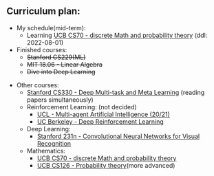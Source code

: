 ## Curriculum  plan:

* My schedule(mid-term):
  * Learning [UCB CS70 - discrete Math and probability theory](https://www.eecs70.org) (ddl: 2022-08-01)
* Finished courses:
  * ~~Stanford CS229(ML)~~
  * ~~MIT 18.06 - Linear Algebra~~
  * ~~Dive into Deep Learning~~


- Other courses:
  - [Stanford CS330 - Deep Multi-task and Meta Learning](https://cs330.stanford.edu) (reading papers simultaneously)
  - Reinforcement Learning: (not decided)
    - [UCL - Multi-agent Artificial Intelligence (20/21)](https://app6ca5octe2206.pc.xiaoe-tech.com/detail/p_603db816e4b0a77c389892d3/6)
    - [UC Berkeley - Deep Reinforcement Learning](https://rail.eecs.berkeley.edu/deeprlcourse/)
  - Deep Learning:
    - [Stanford  231n - Convolutional Neural Networks for Visual Recognition](http://cs231n.stanford.edu)
  - Mathematics:
    - [UCB CS70 - discrete Math and probability theory](https://www.eecs70.org)
    - [UCB CS126 - Probability theory](https://inst.eecs.berkeley.edu/~ee126/fa20/content.html)(more advanced)



